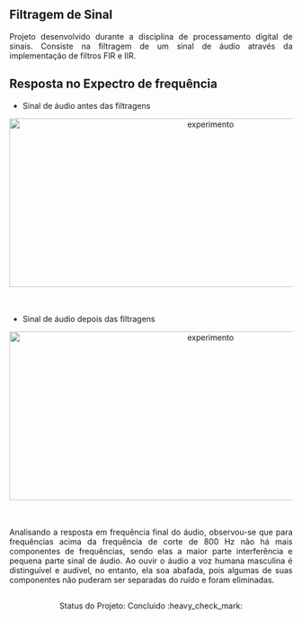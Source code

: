 ## Filtragem de Sinal

<p align="justify"> Projeto desenvolvido durante a disciplina de processamento digital de sinais. Consiste na filtragem de um sinal de áudio através da implementação de filtros FIR e IIR. </p>

## Resposta no Expectro de frequência

- Sinal de áudio antes das filtragens

<div align="center">
<img align="center" alt="experimento" height="300" width="700" src="https://user-images.githubusercontent.com/113054956/230803903-050d851b-d1ce-4918-b2ec-b017b306a80a.png">
</div></br></br>

- Sinal de áudio depois das filtragens

<div align="center">
<img align="center" alt="experimento" height="300" width="700" src="https://user-images.githubusercontent.com/113054956/230803901-f3ff45db-1718-4d14-81c3-dcc61a533ab9.png">

</div></br></br>

<p align="justify"> Analisando a resposta em frequência final do áudio, observou-se que para frequências acima da frequência de corte de 800 Hz não há mais componentes de frequências, sendo elas a maior parte interferência e pequena parte sinal de áudio. Ao ouvir o áudio a voz humana masculina é distinguível e audível, no entanto, ela soa abafada, pois algumas de suas componentes não puderam ser separadas do ruído e foram eliminadas. </p>

##
<p align = "center">
Status do Projeto: Concluido :heavy_check_mark:
</p>

